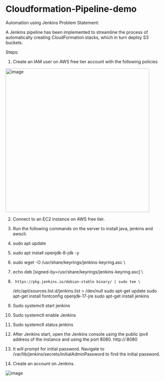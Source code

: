 # Cloudformation-Pipeline-demo

Automation using Jenkins
Problem Statement:

A Jenkins pipeline has been implemented to streamline the process of automatically creating CloudFormation stacks, which in turn deploy S3 buckets.

Steps:
1.	Create an IAM user on AWS free tier account with the following policies 

 <img width="468" alt="image" src="https://github.com/anisha16/Cloudformation-Pipeline-demo/assets/53351266/3582a2d8-2bfd-448b-b09e-ea0cb9c0ff4a">


2.	Connect to an EC2 instance on AWS free tier. 
3.	Run the following commands on the server to install java, jenkins and awscli. 
1.	sudo apt update
2.	sudo apt install openjdk-8-jdk -y
3.	sudo wget -O /usr/share/keyrings/jenkins-keyring.asc \
4.	echo deb [signed-by=/usr/share/keyrings/jenkins-keyring.asc] \
5.	    https://pkg.jenkins.io/debian-stable binary/ | sudo tee \
   /etc/apt/sources.list.d/jenkins.list > /dev/null
   sudo apt-get update
  sudo apt-get install fontconfig openjdk-17-jre
  sudo apt-get install jenkins
6.	Sudo systemctl start jenkins
7.	 Sudo systemctl enable Jenkins
8.	Sudo systemctl status jenkins

4.	After Jenkins start, open the Jenkins console using the public ipv4 address of the instance and using the port 8080. 
http://<public-ipv4-address>:8080
5.	It will prompt for initial password. Navigate to /var/lib/jenkins/secrets/initialAdminPassword to find the initial password.
6.	Create an account on Jenkins.


![image](https://github.com/anisha16/Cloudformation-Pipeline-demo/assets/53351266/33a36b95-9922-4491-8972-91c0d7a31865)
